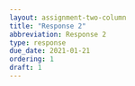 ```yaml
---
layout: assignment-two-column
title: "Response 2"
abbreviation: Response 2
type: response
due_date: 2021-01-21
ordering: 1
draft: 1
---
```

